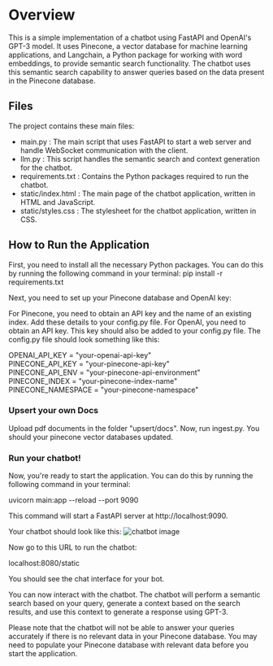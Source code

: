 # Overview
This is a simple implementation of a chatbot using FastAPI and OpenAI's GPT-3 model. It uses Pinecone, a vector database for machine learning applications, and Langchain, a Python package for working with word embeddings, to provide semantic search functionality. The chatbot uses this semantic search capability to answer queries based on the data present in the Pinecone database.

## Files
The project contains these main files:

* main.py : The main script that uses FastAPI to start a web server and handle WebSocket communication with the client.
* llm.py : This script handles the semantic search and context generation for the chatbot.
* requirements.txt : Contains the Python packages required to run the chatbot.
* static/index.html : The main page of the chatbot application, written in HTML and JavaScript.
* static/styles.css : The stylesheet for the chatbot application, written in CSS.
## How to Run the Application
First, you need to install all the necessary Python packages. You can do this by running the following command in your terminal:
pip install -r requirements.txt

Next, you need to set up your Pinecone database and OpenAI key:

For Pinecone, you need to obtain an API key and the name of an existing index. Add these details to your config.py file.
For OpenAI, you need to obtain an API key. This key should also be added to your config.py file.
The config.py file should look something like this:

OPENAI_API_KEY = "your-openai-api-key"  
PINECONE_API_KEY = "your-pinecone-api-key"  
PINECONE_API_ENV = "your-pinecone-api-environment"  
PINECONE_INDEX = "your-pinecone-index-name"  
PINECONE_NAMESPACE = "your-pinecone-namespace"  

### Upsert your own Docs
Upload pdf documents in the folder "upsert/docs". Now, run ingest.py. You should your pinecone vector databases updated.

### Run your chatbot!

Now, you're ready to start the application. You can do this by running the following command in your terminal:

uvicorn main:app --reload --port 9090

This command will start a FastAPI server at http://localhost:9090.

Your chatbot should look like this:
![chatbot image](https://drive.google.com/file/d/1c5daYjRh18vo0fH7IZCCcVdgx61hsk_I/view?usp=sharing)  

Now go to this URL to run the chatbot:

localhost:8080/static  

You should see the chat interface for your bot.

You can now interact with the chatbot. The chatbot will perform a semantic search based on your query, generate a context based on the search results, and use this context to generate a response using GPT-3.

Please note that the chatbot will not be able to answer your queries accurately if there is no relevant data in your Pinecone database. You may need to populate your Pinecone database with relevant data before you start the application.
